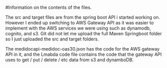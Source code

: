 #Information on the contents of the files.

The src and target files are from the spring boot API i started working on. However I ended up switching to AWS Gateway API as it was easier to implement with the AWS services we were using such as dynamodb, cognito, and s3. Git did not let me upload the full Maven Springboot folder so I just uploaded the src and target folders. 

The medidocapi-medidoc-oas30.json has the code for the AWS gateway API in it, and the Lmabda code file contains the code that the gateway API uses to get / put / delete / etc data from s3 and dynamboDB.
